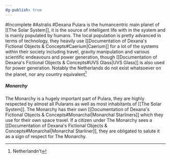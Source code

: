 ```yaml
---
dg-publish: true
---
```

#Incomplete #Astralis #Dexana
Pulara is the humancentric main planet of [[The Solar System]], it is the source of intelligent life with in the system and is mainly populated by humans. The local population is pretty advanced in terms of technology, they heavily use [[Documentation of Dexana's Fictional Objects & Concepts#Caerium|Caerium]] for a lot of the systems within their society including travel, gravity manipulation and various scientific endeavours and power generation, though [[Documentation of Dexana's Fictional Objects & Concepts#UVS Glass|UVS Glass]] is also used for power generation.
Notably the Netherlands do not exist whatsoever on the planet, nor any country equivalent[^1]
##### Monarchy
The Monarchy is a hugely important part of Pulara, they are highly respected by almost all Pularans as well as most inhabitants of [[The Solar System]]. The Monarchy has their own [[Documentation of Dexana's Fictional Objects & Concepts#Monarchal|Monarchal Starliners]] which they use for their own space travel. If a citizen under The Monarchy sees a [[Documentation of Dexana's Fictional Objects & Concepts#Monarchal|Monarchal Starliner]], they are obligated to salute it as a sign of respect for The Monarchy.

[^1]: Netherlandn't
